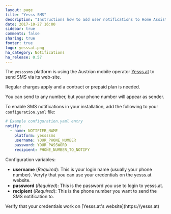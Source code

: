 ```yaml
---
layout: page
title: "Yesss SMS"
description: "Instructions how to add user notifications to Home Assistant."
date: 2017-10-27 16:00
sidebar: true
comments: false
sharing: true
footer: true
logo: yesssat.png
ha_category: Notifications
ha_release: 0.57
---
```


The `yessssms` platform is using the Austrian mobile operator
 [Yesss.at](https://yesss.at) to send SMS via its web-site.

<p class='note warning'>
Regular charges apply and a contract or prepaid plan is needed.
</p>

You can send to any number, but your phone number will appear as sender.

To enable SMS notifications in your installation, add the following to your `configuration.yaml` file:

```yaml
# Example configuration.yaml entry
notify:
  - name: NOTIFIER_NAME
    platform: yessssms
    username: YOUR_PHONE_NUMBER
    password: YOUR_PASSWORD
    recipient: PHONE_NUMBER_TO_NOTIFY
```

Configuration variables:

- **username** (*Required*): This is your login name (usually your phone number). Veryfy that you can use your credentials on the yesss.at website.
- **password** (*Required*): This is the password you use to login to yesss.at.
- **recipient** (*Required*): This is the phone number you want to send the SMS notification to.

<p class='note warning'>
Verify that your credentials work on [Yesss.at's website](https://yesss.at)
</p>
